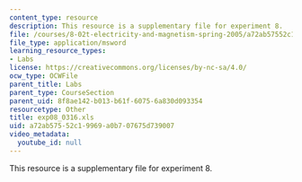 ```yaml
---
content_type: resource
description: This resource is a supplementary file for experiment 8.
file: /courses/8-02t-electricity-and-magnetism-spring-2005/a72ab57552c19969a0b707675d739007_exp08_0316.xls
file_type: application/msword
learning_resource_types:
- Labs
license: https://creativecommons.org/licenses/by-nc-sa/4.0/
ocw_type: OCWFile
parent_title: Labs
parent_type: CourseSection
parent_uid: 8f8ae142-b013-b61f-6075-6a830d093354
resourcetype: Other
title: exp08_0316.xls
uid: a72ab575-52c1-9969-a0b7-07675d739007
video_metadata:
  youtube_id: null
---
```

This resource is a supplementary file for experiment 8.